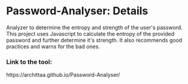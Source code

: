 # Password-Analyser: Details
Analyzer to determine the entropy and strength of the user's password.  This project uses Javascript to calculate the entropy of the provided password and further determine it's strength. It also recommends good practices and warns for the bad ones.   

<h3>Link to the tool:</h3> https://archittaa.github.io/Password-Analyser/
